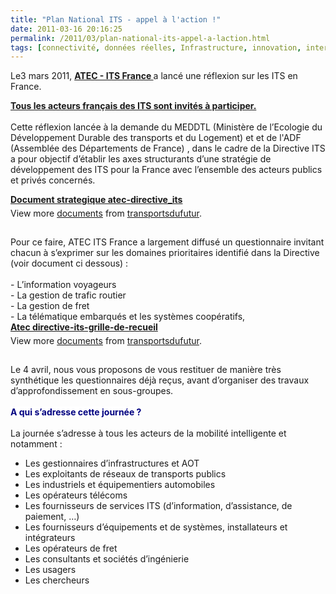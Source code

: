 ```yaml
---
title: "Plan National ITS - appel à l'action !"
date: 2011-03-16 20:16:25
permalink: /2011/03/plan-national-its-appel-a-laction.html
tags: [connectivité, données réelles, Infrastructure, innovation, internet, internet des objets, management de la mobilité, multimodes, partage de données, réseaux, Service de mobilité]
---
```


<p style="margin-right: 0px">Le3 mars 2011, <strong><a href="http://www.atec-itsfrance.net/evenements.cfm?codrub=EVENTS&codsrub=JOURNEES&codssrub=JOURNEES&atexpo_id=103" target="_blank">ATEC - ITS France </a></strong>a lancé une réflexion sur les ITS en France.</p> <p style="margin-right: 0px"><strong><span style="text-decoration: underline">Tous les acteurs français des ITS sont invités à participer. <br /></span></strong><br />Cette réflexion lancée à la demande du MEDDTL (Ministère de l’Ecologie du Développement Durable des transports et du Logement) et et de l'ADF (Assemblée des Départements de France) , dans le cadre de la Directive ITS a pour objectif d’établir les axes structurants d’une stratégie de développement des ITS pour la France avec l’ensemble des acteurs publics et privés concernés. </p>  <!--more-->  <div id="__ss_7285882" style="width: 477px"><strong style="margin: 12px 0 4px"><a href="http://www.slideshare.net/transportsdufutur/document-strategique-atecdirectiveits" title="Document strategique  atec-directive_its">Document strategique atec-directive_its</a></strong>        <div style="padding: 5px 0 12px">View more <a href="http://www.slideshare.net/">documents</a> from <a href="http://www.slideshare.net/transportsdufutur">transportsdufutur</a>.</div> </div> <br />Pour ce faire, ATEC ITS France a largement diffusé un questionnaire invitant chacun à s’exprimer sur les domaines prioritaires identifié dans la Directive (voir document ci dessous) : <br /><br />- L’information voyageurs <br />- La gestion de trafic routier <br />- La gestion de fret <br />- La télématique embarqués et les systèmes coopératifs, <br /> <div id="__ss_7285884" style="width: 477px"><strong style="margin: 12px 0 4px"><a href="http://www.slideshare.net/transportsdufutur/atec-directiveitsgrillederecueil" title="Atec directive-its-grille-de-recueil">Atec directive-its-grille-de-recueil</a></strong>         <div style="padding: 5px 0 12px">View more <a href="http://www.slideshare.net/">documents</a> from <a href="http://www.slideshare.net/transportsdufutur">transportsdufutur</a>.</div> </div> <br />Le 4 avril, nous vous proposons de vous restituer de manière très synthétique les questionnaires déjà reçus, avant d’organiser des travaux d’approfondissement en sous-groupes. <br /><br /><strong><span style="color: #000080;background-color: #ffffff">A</span></strong><span style="background-color: #ffffff"><strong><span style="color: #000080"> qui s’adresse cette journée ? <br /></span></strong><br /></span>La journée s’adresse à tous les acteurs de la mobilité intelligente et notamment : <ul> <li> <div style="margin-right: 0px">Les gestionnaires d’infrastructures et AOT</div> </li> <li> <div style="margin-right: 0px">Les exploitants de réseaux de transports publics</div> </li> <li> <div style="margin-right: 0px">Les industriels et équipementiers automobiles</div> </li> <li> <div style="margin-right: 0px">Les opérateurs télécoms</div> </li> <li> <div style="margin-right: 0px">Les fournisseurs de services ITS (d’information, d’assistance, de paiement, …)</div> </li> <li> <div style="margin-right: 0px">Les fournisseurs d’équipements et de systèmes, installateurs et intégrateurs</div> </li> <li> <div style="margin-right: 0px">Les opérateurs de fret</div> </li> <li> <div style="margin-right: 0px">Les consultants et sociétés d’ingénierie</div> </li> <li> <div style="margin-right: 0px">Les usagers</div> </li> <li> <div style="margin-right: 0px">Les chercheurs</div> </li> </ul>
